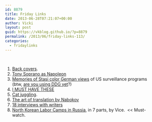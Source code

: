 ```yaml
---
id: 8879
title: Friday Links
date: 2013-06-28T07:21:07+00:00
author: Vicki
layout: post
guid: https://vkblog.github.io/?p=8879
permalink: /2013/06/friday-links-113/
categories:
  - fridaylinks
---
```

&nbsp;

  1. <a href="https://www.nytimes.com/2013/06/23/books/review/show-some-spine.html?partner=rss&emc=rss&utm_source=feedly&_r=1&" target="_blank">Back covers</a>.
  2. <a href="http://biblioklept.org/2013/06/20/portrait-of-tony-soprano-as-napoleon-bonaparte-accompanied-by-his-steed-pie-o-my/" target="_blank">Tony Soprano as Napoleon</a>
  3. <a href="http://www.mcclatchydc.com/2013/06/26/195045/memories-of-stasi-color-germans.html#.Uc1sJuvtWFc" target="_blank">Memories of Stasi color German views</a> of US surveillance programs (btw, <a href="https://duckduckgo.com/" target="_blank">are you using DDG yet</a>?)
  4. <a href="http://mister-nintendo.deviantart.com/gallery/" target="_blank">I MUST HAVE THESE</a>
  5. <a href="https://www.youtube.com/watch?&v=MYpvZX9wV_I" target="_blank">Cat juggling</a>.
  6. <a href="http://www.newrepublic.com/article/113310/vladimir-nabokov-art-translation#" target="_blank">The art of translation by Nabokov</a>
  7. <a href="http://blog.longreads.com/post/53863644298/reading-list-18-deep-interviews-with-great-writers" target="_blank">18 interviews with writers</a>
  8. <a href="https://www.youtube.com/watch?v=awQDLoOnkdI&feature=youtube_gdata" target="_blank">North Korean Labor Camps in Russia</a>, in 7 parts, by Vice.  << Must-watch.